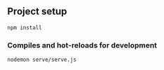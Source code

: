 ## Project setup
```
npm install
```
### Compiles and hot-reloads for development
```
nodemon serve/serve.js
```
